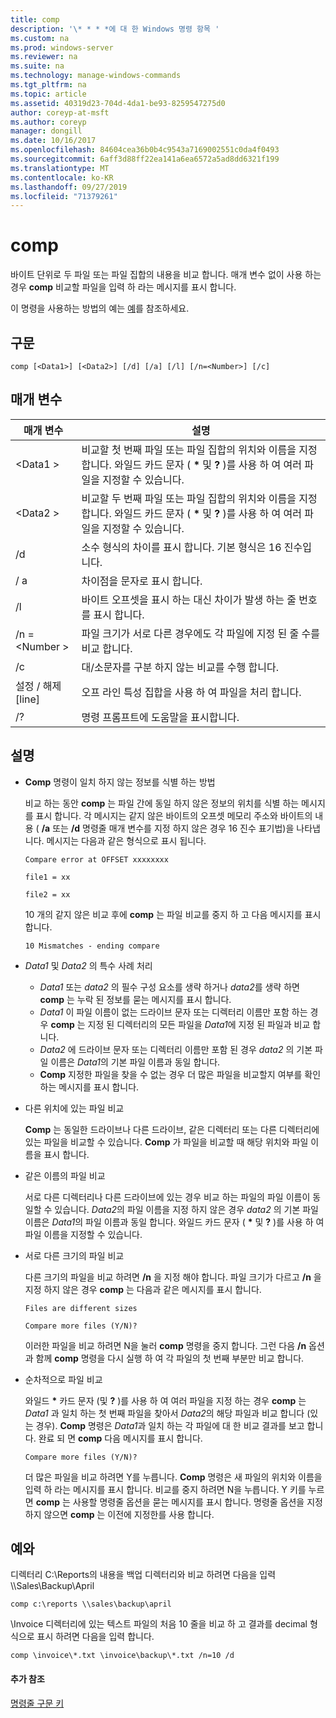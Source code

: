 ```yaml
---
title: comp
description: '\* * * *에 대 한 Windows 명령 항목 '
ms.custom: na
ms.prod: windows-server
ms.reviewer: na
ms.suite: na
ms.technology: manage-windows-commands
ms.tgt_pltfrm: na
ms.topic: article
ms.assetid: 40319d23-704d-4da1-be93-8259547275d0
author: coreyp-at-msft
ms.author: coreyp
manager: dongill
ms.date: 10/16/2017
ms.openlocfilehash: 84604cea36b0b4c9543a7169002551c0da4f0493
ms.sourcegitcommit: 6aff3d88ff22ea141a6ea6572a5ad8dd6321f199
ms.translationtype: MT
ms.contentlocale: ko-KR
ms.lasthandoff: 09/27/2019
ms.locfileid: "71379261"
---
```

# <a name="comp"></a>comp



바이트 단위로 두 파일 또는 파일 집합의 내용을 비교 합니다. 매개 변수 없이 사용 하는 경우 **comp** 비교할 파일을 입력 하 라는 메시지를 표시 합니다.

이 명령을 사용하는 방법의 예는 [예](#BKMK_examples)를 참조하세요.

## <a name="syntax"></a>구문

```
comp [<Data1>] [<Data2>] [/d] [/a] [/l] [/n=<Number>] [/c]
```

## <a name="parameters"></a>매개 변수

|매개 변수|설명|
|---------|-----------|
|\<Data1 >|비교할 첫 번째 파일 또는 파일 집합의 위치와 이름을 지정 합니다. 와일드 카드 문자 ( **&#42;** 및 **?** )를 사용 하 여 여러 파일을 지정할 수 있습니다.|
|\<Data2 >|비교할 두 번째 파일 또는 파일 집합의 위치와 이름을 지정 합니다. 와일드 카드 문자 ( **&#42;** 및 **?** )를 사용 하 여 여러 파일을 지정할 수 있습니다.|
|/d|소수 형식의 차이를 표시 합니다. 기본 형식은 16 진수입니다.|
|/ a|차이점을 문자로 표시 합니다.|
|/l|바이트 오프셋을 표시 하는 대신 차이가 발생 하는 줄 번호를 표시 합니다.|
|/n =\<Number >|파일 크기가 서로 다른 경우에도 각 파일에 지정 된 줄 수를 비교 합니다.|
|/c|대/소문자를 구분 하지 않는 비교를 수행 합니다.|
|설정 / 해제 [line]|오프 라인 특성 집합을 사용 하 여 파일을 처리 합니다.|
|/?|명령 프롬프트에 도움말을 표시합니다.|

## <a name="remarks"></a>설명

-   **Comp** 명령이 일치 하지 않는 정보를 식별 하는 방법

    비교 하는 동안 **comp** 는 파일 간에 동일 하지 않은 정보의 위치를 식별 하는 메시지를 표시 합니다. 각 메시지는 같지 않은 바이트의 오프셋 메모리 주소와 바이트의 내용 ( **/a** 또는 **/d** 명령줄 매개 변수를 지정 하지 않은 경우 16 진수 표기법)을 나타냅니다. 메시지는 다음과 같은 형식으로 표시 됩니다.

    `Compare error at OFFSET xxxxxxxx`

    `file1 = xx`

    `file2 = xx`

    10 개의 같지 않은 비교 후에 **comp** 는 파일 비교를 중지 하 고 다음 메시지를 표시 합니다.

    `10 Mismatches - ending compare`
-   *Data1* 및 *Data2* 의 특수 사례 처리  
    -   *Data1* 또는 *data2* 의 필수 구성 요소를 생략 하거나 *data2*를 생략 하면 **comp** 는 누락 된 정보를 묻는 메시지를 표시 합니다.
    -   *Data1* 이 파일 이름이 없는 드라이브 문자 또는 디렉터리 이름만 포함 하는 경우 **comp** 는 지정 된 디렉터리의 모든 파일을 *Data1*에 지정 된 파일과 비교 합니다.
    -   *Data2* 에 드라이브 문자 또는 디렉터리 이름만 포함 된 경우 *data2* 의 기본 파일 이름은 *Data1*의 기본 파일 이름과 동일 합니다.
    -   **Comp** 지정한 파일을 찾을 수 없는 경우 더 많은 파일을 비교할지 여부를 확인 하는 메시지를 표시 합니다.
-   다른 위치에 있는 파일 비교

    **Comp** 는 동일한 드라이브나 다른 드라이브, 같은 디렉터리 또는 다른 디렉터리에 있는 파일을 비교할 수 있습니다. **Comp** 가 파일을 비교할 때 해당 위치와 파일 이름을 표시 합니다.
-   같은 이름의 파일 비교

    서로 다른 디렉터리나 다른 드라이브에 있는 경우 비교 하는 파일의 파일 이름이 동일할 수 있습니다. *Data2*의 파일 이름을 지정 하지 않은 경우 *data2* 의 기본 파일 이름은 *Data1*의 파일 이름과 동일 합니다. 와일드 카드 문자 ( **&#42;** 및 **?** )를 사용 하 여 파일 이름을 지정할 수 있습니다.
-   서로 다른 크기의 파일 비교

    다른 크기의 파일을 비교 하려면 **/n** 을 지정 해야 합니다. 파일 크기가 다르고 **/n** 을 지정 하지 않은 경우 **comp** 는 다음과 같은 메시지를 표시 합니다.

    `Files are different sizes`

    `Compare more files (Y/N)?`

    이러한 파일을 비교 하려면 N을 눌러 **comp** 명령을 중지 합니다. 그런 다음 **/n** 옵션과 함께 **comp** 명령을 다시 실행 하 여 각 파일의 첫 번째 부분만 비교 합니다.
-   순차적으로 파일 비교

    와일드 **&#42;** 카드 문자 (및 **?** )를 사용 하 여 여러 파일을 지정 하는 경우 **comp** 는 *Data1* 과 일치 하는 첫 번째 파일을 찾아서 *Data2*의 해당 파일과 비교 합니다 (있는 경우). **Comp** 명령은 *Data1*과 일치 하는 각 파일에 대 한 비교 결과를 보고 합니다. 완료 되 면 **comp** 다음 메시지를 표시 합니다.

    `Compare more files (Y/N)?`

    더 많은 파일을 비교 하려면 Y를 누릅니다. **Comp** 명령은 새 파일의 위치와 이름을 입력 하 라는 메시지를 표시 합니다. 비교를 중지 하려면 N을 누릅니다. Y 키를 누르면 **comp** 는 사용할 명령줄 옵션을 묻는 메시지를 표시 합니다. 명령줄 옵션을 지정 하지 않으면 **comp** 는 이전에 지정한를 사용 합니다.

## <a name="BKMK_examples"></a>예와

디렉터리 C:\Reports의 내용을 백업 디렉터리와 비교 하려면 다음을 입력 \\\\Sales\Backup\April
```
comp c:\reports \\sales\backup\april
```
\Invoice 디렉터리에 있는 텍스트 파일의 처음 10 줄을 비교 하 고 결과를 decimal 형식으로 표시 하려면 다음을 입력 합니다.
```
comp \invoice\*.txt \invoice\backup\*.txt /n=10 /d
```

#### <a name="additional-references"></a>추가 참조

[명령줄 구문 키](command-line-syntax-key.md)